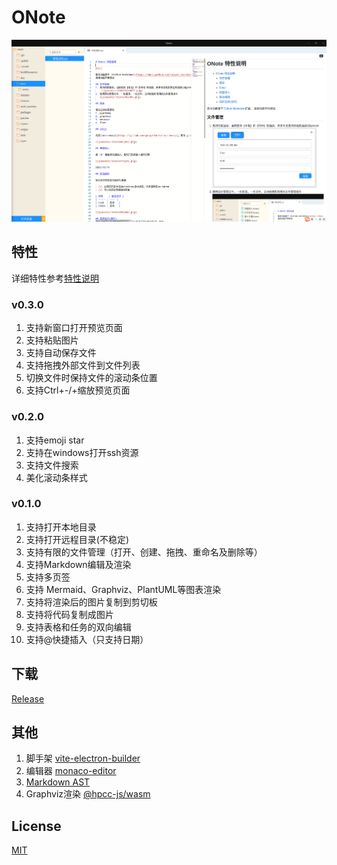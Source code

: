# ONote 

![](docs/assets/screenshot.png)

## 特性

详细特性参考[特性说明](docs/特性说明.md)

### v0.3.0
1. 支持新窗口打开预览页面
2. 支持粘贴图片
3. 支持自动保存文件
4. 支持拖拽外部文件到文件列表
5. 切换文件时保持文件的滚动条位置
6. 支持Ctrl+-/+缩放预览页面


### v0.2.0

1. 支持emoji star
2. 支持在windows打开ssh资源
3. 支持文件搜索
4. 美化滚动条样式

### v0.1.0
1. 支持打开本地目录
2. 支持打开远程目录(不稳定)
3. 支持有限的文件管理（打开、创建、拖拽、重命名及删除等）
4. 支持Markdown编辑及渲染
5. 支持多页签
6. 支持 Mermaid、Graphviz、PlantUML等图表渲染
7. 支持将渲染后的图片复制到剪切板
8. 支持将代码复制成图片
9. 支持表格和任务的双向编辑
10. 支持@快捷插入（只支持日期）


## 下载
[Release](https://github.com/pansinm/ONote/releases)


## 其他

1. 脚手架 [vite-electron-builder](https://github.com/cawa-93/vite-electron-builder)
2. 编辑器 [monaco-editor](https://microsoft.github.io/monaco-editor/)
3. [Markdown AST](https://github.com/syntax-tree/mdast)
4. Graphviz渲染 [@hpcc-js/wasm](https://github.com/hpcc-systems/hpcc-js-wasm)

## License

[MIT](LICENSE)

